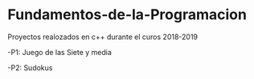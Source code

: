 # Fundamentos-de-la-Programacion

Proyectos realozados en c++ durante el curos 2018-2019

-P1: Juego de las Siete y media

-P2: Sudokus
